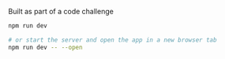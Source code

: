 Built as part of a code challenge

```bash
npm run dev

# or start the server and open the app in a new browser tab
npm run dev -- --open
```
